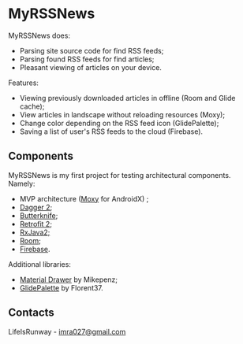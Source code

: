 # MyRSSNews
MyRSSNews does:
- Parsing site source code for find RSS feeds;
- Parsing found RSS feeds for find articles;
- Pleasant viewing of articles on your device.

Features:
- Viewing previously downloaded articles in offline (Room and Glide cache);
- View articles in landscape without reloading resources (Moxy);
- Change color depending on the RSS feed icon (GlidePalette);
- Saving a list of user's RSS feeds to the cloud (Firebase).

## Components
MyRSSNews is my first project for testing architectural components. Namely: 
- MVP architecture (<a href="https://github.com/moxy-community/Moxy">Moxy</a> for AndroidX) ;
- <a href="https://github.com/google/dagger">Dagger 2</a>;
- <a href="https://github.com/JakeWharton/butterknife">Butterknife</a>;
- <a href="https://square.github.io/retrofit/">Retrofit 2</a>;
- <a href="https://github.com/ReactiveX/RxJava/tree/2.x">RxJava2;
- <a href="https://developer.android.com/jetpack/androidx/releases/room">Room</a>;
- <a href="https://firebase.google.com">Firebase</a>. 

Additional libraries:
- <a href="https://github.com/mikepenz/MaterialDrawer">Material Drawer</a> by Mikepenz;
- <a href="https://github.com/florent37/GlidePalette">GlidePalette</a> by Florent37.

## Contacts
LifeIsRunway - <a href="mailto:imra027@gmail.com">imra027@gmail.com</a>
